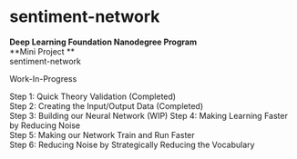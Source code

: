 # sentiment-network

**Deep Learning Foundation Nanodegree Program**  
**Mini Project **  
sentiment-network  

Work-In-Progress  

Step 1: Quick Theory Validation  (Completed)  
Step 2: Creating the Input/Output Data (Completed)  
Step 3: Building our Neural Network  (WIP)
Step 4: Making Learning Faster by Reducing Noise  
Step 5: Making our Network Train and Run Faster  
Step 6: Reducing Noise by Strategically Reducing the Vocabulary  
